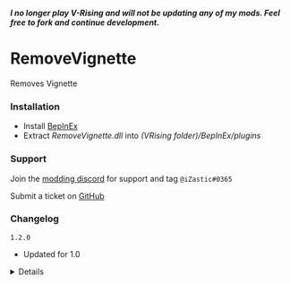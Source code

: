 ***I no longer play V-Rising and will not be updating any of my mods. Feel free to fork and continue development.***

# RemoveVignette
Removes Vignette

### Installation
- Install [BepInEx](https://v-rising.thunderstore.io/package/BepInEx/BepInExPack_V_Rising/)
- Extract _RemoveVignette.dll_ into _(VRising folder)/BepInEx/plugins_

### Support
Join the [modding discord](https://vrisingmods.com/discord) for support and tag `@iZastic#0365`

Submit a ticket on [GitHub](https://github.com/iZastic/vrising-removevignette/issues)

### Changelog
`1.2.0`
- Updated for 1.0

<details>

`1.1.0`
- Updated for Gloomrot

`1.0.0`
- Initial upload

</details>
